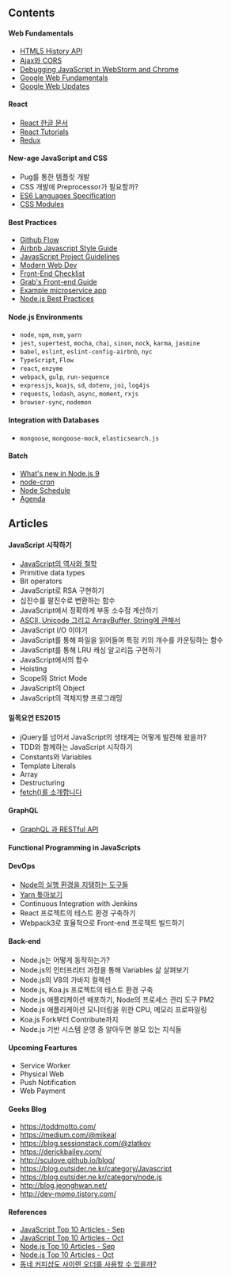 ## Contents

#### Web Fundamentals

- [HTML5 History API](https://developer.mozilla.org/en-US/docs/Web/API/History_API)
- [Ajax와 CORS](https://developer.mozilla.org/ko/docs/Web/HTTP/Access_control_CORS)
- [Debugging JavaScript in WebStorm and Chrome](https://www.youtube.com/watch?v=a-IsnxZpRrQ)
- [Google Web Fundamentals](https://developers.google.com/web/fundamentals/)
- [Google Web Updates](https://developers.google.com/web/updates/2017/)

#### React

- [React 한글 문서](https://reactjs-kr.firebaseapp.com/docs/hello-world.html)
- [React Tutorials](https://facebook.github.io/react/docs/hello-world.html)
- [Redux](https://deminoth.github.io/redux/)

#### New-age JavaScript and CSS

- Pug를 통한 템플릿 개발
- CSS 개발에 Preprocessor가 필요할까?
- [ES6 Languages Specification](http://www.ecma-international.org/ecma-262/6.0/)
- [CSS Modules](https://github.com/css-modules/css-modules)

#### Best Practices

- [Github Flow](https://guides.github.com/introduction/flow/)
- [Airbnb Javascript Style Guide](https://github.com/airbnb/javascript)
- [JavasScript Project Guidelines](https://github.com/wearehive/project-guidelines)
- [Modern Web Dev](https://github.com/dexteryy/spellbook-of-modern-webdev)
- [Front-End Checklist](https://github.com/thedaviddias/Front-End-Checklist)
- [Grab's Front-end Guide](https://github.com/grab/front-end-guide)
- [Example microservice app](https://github.com/elgris/microservice-app-example)
- [Node.js Best Practices](https://github.com/i0natan/nodebestpractices)

#### Node.js Environments

- `node`, `npm`, `nvm`, `yarn`
- `jest`, `supertest`, `mocha`, `chai`, `sinon`, `nock`, `karma`, `jasmine`
- `babel`, `eslint`, `eslint-config-airbnb`, `nyc`
- `TypeScript`, `Flow`
- `react`, `enzyme`
- `webpack`, `gulp`, `run-sequence`
- `expressjs`, `koajs`, `sd`, `dotenv`, `joi`, `log4js`
- `requests`, `lodash`, `async`, `moment`,  `rxjs`
- `browser-sync`, `nodemon`

#### Integration with Databases

- `mongoose`, `mongoose-mock`, `elasticsearch.js`

#### Batch

- [What's new in Node.js 9](https://nemethgergely.com/what-is-new-in-nodejs-9/)
- [node-cron](https://github.com/kelektiv/node-cron)
- [Node Schedule](https://github.com/node-schedule/node-schedule)
- [Agenda](https://github.com/agenda/agenda)

## Articles

#### JavaScript 시작하기

- [JavaScript의 역사와 철학](../../master/Front-end/javascript-history.md)
- Primitive data types
- Bit operators
- JavaScript로 RSA 구현하기
- 십진수를 팔진수로 변환하는 함수
- JavaScript에서 정확하게 부동 소수점 계산하기
- [ASCII, Unicode 그리고 ArrayBuffer, String에 관해서](../../master/Front-end/javascript-array-buffer.md)
- JavaScript I/O 이야기
- JavaScript를 통해 파일을 읽어들여 특정 키의 개수를 카운팅하는 함수
- JavaScript를 통해 LRU 캐싱 알고리듬 구현하기
- JavaScript에서의 함수
- Hoisting
- Scope와 Strict Mode
- JavaScript의 Object
- JavaScript의 객체지향 프로그래밍

#### 일목요연 ES2015

- jQuery를 넘어서 JavaScript의 생태계는 어떻게 발전해 왔을까?
- TDD와 함께하는 JavaScript 시작하기
- Constants와 Variables
- Template Literals
- Array
- Destructuring
- [fetch()를 소개합니다](https://developers.google.com/web/updates/2015/03/introduction-to-fetch)

#### GraphQL

- [GraphQL 과 RESTful API](../../master/Front-end/graphql-vs-restful-api.md)

#### Functional Programming in JavaScripts

#### DevOps

- [Node의 실행 환경을 지탱하는 도구들](../../master/Front-end/node-environments.md)
- [Yarn 톺아보기](../../master/Front-end/node-yarn-tutorials.md)
- Continuous Integration with Jenkins
- React 프로젝트의 테스트 환경 구축하기
- Webpack3로 효율적으로 Front-end 프로젝트 빌드하기

#### Back-end

- Node.js는 어떻게 동작하는가?
- Node.js의 인터프리터 과정을 통해 Variables 삶 살펴보기
- Node.js의 V8의 가바지 컬렉션
- Node.js, Koa.js 프로젝트의 테스트 환경 구축
- Node.js 애플리케이션 배포하기, Node의 프로세스 관리 도구 PM2
- Node.js 애플리케이션 모니터링을 위한 CPU, 메모리 프로파일링
- Koa.js Fork부터 Contribute까지
- Node.js 기반 시스템 운영 중 알아두면 쓸모 있는 지식들

#### Upcoming Feartures

- Service Worker
- Physical Web
- Push Notification
- Web Payment

#### Geeks Blog

- https://toddmotto.com/
- https://medium.com/@mikeal
- https://blog.sessionstack.com/@zlatkov
- https://derickbailey.com/
- http://sculove.github.io/blog/
- https://blog.outsider.ne.kr/category/Javascript
- https://blog.outsider.ne.kr/category/node.js
- http://blog.jeonghwan.net/
- http://dev-momo.tistory.com/

#### References

- [JavaScript Top 10 Articles - Sep](https://medium.mybridge.co/javascript-top-10-articles-for-the-past-month-v-sep-2017-168efb9a3b0f)
- [JavaScript Top 10 Articles - Oct](https://medium.mybridge.co/javascript-top-10-articles-for-the-past-month-v-oct-2017-e51b3b1a34d2)
- [Node.js Top 10 Articles - Sep](https://medium.mybridge.co/node-js-top-10-articles-for-the-past-month-v-sep-2017-46e904272856)
- [Node.js Top 10 Articles - Oct](https://medium.mybridge.co/node-js-top-10-articles-for-the-past-month-v-oct-2017-5cfa2e44278f)
- [동네 커피샵도 사이렌 오더를 사용할 수 있을까?](https://www.slideshare.net/deview/123-80843907) 
